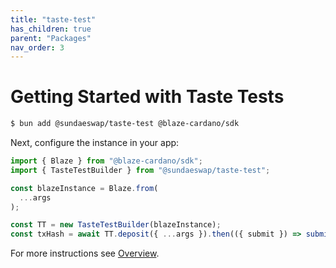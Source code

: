 ```yaml
---
title: "taste-test"
has_children: true
parent: "Packages"
nav_order: 3
---
```


# Getting Started with Taste Tests

```bash
$ bun add @sundaeswap/taste-test @blaze-cardano/sdk
```

Next, configure the instance in your app:

```ts
import { Blaze } from "@blaze-cardano/sdk";
import { TasteTestBuilder } from "@sundaeswap/taste-test";

const blazeInstance = Blaze.from(
  ...args
);

const TT = new TasteTestBuilder(blazeInstance);
const txHash = await TT.deposit({ ...args }).then(({ submit }) => submit());
```

For more instructions see [Overview](/).
